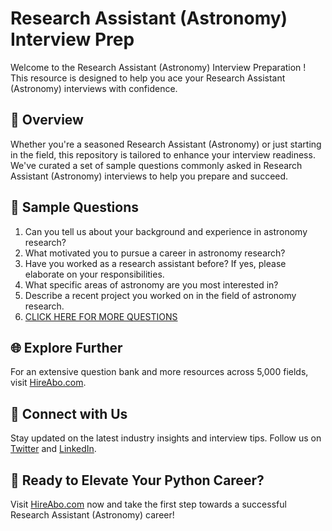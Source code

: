 # Research Assistant (Astronomy) Interview Prep

Welcome to the Research Assistant (Astronomy) Interview Preparation ! This resource is designed to help you ace your Research Assistant (Astronomy) interviews with confidence.

## 🚀 Overview

Whether you're a seasoned Research Assistant (Astronomy) or just starting in the field, this repository is tailored to enhance your interview readiness. We've curated a set of sample questions commonly asked in Research Assistant (Astronomy) interviews to help you prepare and succeed.

## 📝 Sample Questions

1. Can you tell us about your background and experience in astronomy research?
2. What motivated you to pursue a career in astronomy research?
3. Have you worked as a research assistant before? If yes, please elaborate on your responsibilities.
4. What specific areas of astronomy are you most interested in?
5. Describe a recent project you worked on in the field of astronomy research.
6. [CLICK HERE FOR MORE QUESTIONS](https://hireabo.com/job/5_4_12/Research%20Assistant%20Astronomy)

## 🌐 Explore Further

For an extensive question bank and more resources across 5,000 fields, visit [HireAbo.com](https://www.hireabo.com).

## 📱 Connect with Us

Stay updated on the latest industry insights and interview tips. Follow us on [Twitter](https://twitter.com/hireabo) and [LinkedIn](https://www.linkedin.com/in/hire-abo-3609972a8/).

## 🚀 Ready to Elevate Your Python Career?

Visit [HireAbo.com](https://www.hireabo.com) now and take the first step towards a successful Research Assistant (Astronomy) career!